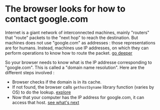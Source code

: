 # The browser looks for how to contact google.com



Internet is a giant network of interconnected machines, mainly "routers" that "route" packets to the "next hop" to reach the destination. But machines does not use "google.com" as addresses : those representations are for humans. Instead, machines use IP addresses, on which they can perform operations to know how to route the packet. [go deeper](../common/networking/L3/ip_routing/)

So your browser needs to know what is the IP addresse corresponding to "google.com". This is called a "domain name resolution". Here are the different steps involved :


- Browser checks if the domain is in its cache.
- If not found, the browser calls `gethostbyname` library function (varies by OS) to do the lookup. [explore](./gethostbyname/)
- Now that your computer has the IP address for google.com, it can access that host. [see what's next](../request/)
